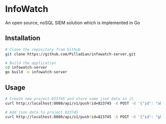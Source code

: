 # InfoWatch
An open source, noSQL SIEM solution which is implemented in Go

## Installation
```bash
# Clone the repository from Github
git clone https://github.com/Pilladian/infowatch-server.git

# Build the application
cd infowatch-server
go build -o infowatch-server
```

## Usage
```bash
# Create new project 823745 and store some json data in it
curl http://localhost:8080/api/v1/push?id=823745 -X POST -d '{"id": "abcdef", "text": "hello, its me"}'

# Add json data to project 823745
curl http://localhost:8080/api/v1/push?id=823745 -X POST -d '{"id": "ghijkl", "text": "hello, its me again"}'
```